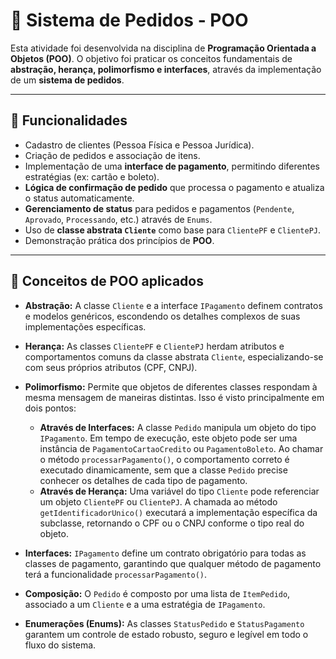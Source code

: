 # 🛒 Sistema de Pedidos - POO

Esta atividade foi desenvolvida na disciplina de **Programação Orientada a Objetos (POO)**.
O objetivo foi praticar os conceitos fundamentais de **abstração, herança, polimorfismo e interfaces**, através da implementação de um **sistema de pedidos**.

---

## 🚀 Funcionalidades
- Cadastro de clientes (Pessoa Física e Pessoa Jurídica).
- Criação de pedidos e associação de itens.
- Implementação de uma **interface de pagamento**, permitindo diferentes estratégias (ex: cartão e boleto).
- **Lógica de confirmação de pedido** que processa o pagamento e atualiza o status automaticamente.
- **Gerenciamento de status** para pedidos e pagamentos (`Pendente`, `Aprovado`, `Processando`, etc.) através de `Enums`.
- Uso de **classe abstrata `Cliente`** como base para `ClientePF` e `ClientePJ`.
- Demonstração prática dos princípios de **POO**.

---

## 📌 Conceitos de POO aplicados

- **Abstração:** A classe `Cliente` e a interface `IPagamento` definem contratos e modelos genéricos, escondendo os detalhes complexos de suas implementações específicas.

- **Herança:** As classes `ClientePF` e `ClientePJ` herdam atributos e comportamentos comuns da classe abstrata `Cliente`, especializando-se com seus próprios atributos (CPF, CNPJ).

- **Polimorfismo:** Permite que objetos de diferentes classes respondam à mesma mensagem de maneiras distintas. Isso é visto principalmente em dois pontos:
    - **Através de Interfaces:** A classe `Pedido` manipula um objeto do tipo `IPagamento`. Em tempo de execução, este objeto pode ser uma instância de `PagamentoCartaoCredito` ou `PagamentoBoleto`. Ao chamar o método `processarPagamento()`, o comportamento correto é executado dinamicamente, sem que a classe `Pedido` precise conhecer os detalhes de cada tipo de pagamento.
    - **Através de Herança:** Uma variável do tipo `Cliente` pode referenciar um objeto `ClientePF` ou `ClientePJ`. A chamada ao método `getIdentificadorUnico()` executará a implementação específica da subclasse, retornando o CPF ou o CNPJ conforme o tipo real do objeto.

- **Interfaces:** `IPagamento` define um contrato obrigatório para todas as classes de pagamento, garantindo que qualquer método de pagamento terá a funcionalidade `processarPagamento()`.

- **Composição:** O `Pedido` é composto por uma lista de `ItemPedido`, associado a um `Cliente` e a uma estratégia de `IPagamento`.

- **Enumerações (Enums):** As classes `StatusPedido` e `StatusPagamento` garantem um controle de estado robusto, seguro e legível em todo o fluxo do sistema.
